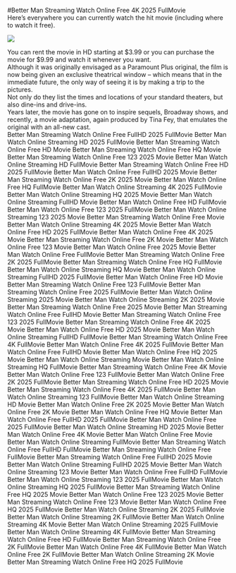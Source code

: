 #Better Man Streaming Watch Online Free 4K 2025 FullMovie  
Here’s everywhere you can currently watch the hit movie (including where to watch it free).  
  
[![](https://i.imgur.com/qSNzIqt.png)](https://movie.rssnews.media/gfvBXIz.php)  
  
You can rent the movie in HD starting at $3.99 or you can purchase the movie for $9.99 and watch it whenever you want.  
Although it was originally envisaged as a Paramount Plus original, the film is now being given an exclusive theatrical window – which means that in the immediate future, the only way of seeing it is by making a trip to the pictures.  
Not only do they list the times and locations of your standard theaters, but also dine-ins and drive-ins.  
Years later, the movie has gone on to inspire sequels, Broadway shows, and recently, a movie adaptation, again produced by Tina Fey, that emulates the original with an all-new cast.  
Better Man Streaming Watch Online Free FullHD 2025 FullMovie
Better Man Watch Online Streaming HD 2025 FullMovie
Better Man Streaming Watch Online Free HD Movie
Better Man Streaming Watch Online Free HQ Movie
Better Man Streaming Watch Online Free 123 2025 Movie
Better Man Watch Online Streaming HD FullMovie
Better Man Streaming Watch Online Free HD 2025 FullMovie
Better Man Watch Online Free FullHD 2025 Movie
Better Man Streaming Watch Online Free 2K 2025 Movie
Better Man Watch Online Free HQ FullMovie
Better Man Watch Online Streaming 4K 2025 FullMovie
Better Man Watch Online Streaming HQ 2025 Movie
Better Man Watch Online Streaming FullHD Movie
Better Man Watch Online Free HD FullMovie
Better Man Watch Online Free 123 2025 FullMovie
Better Man Watch Online Streaming 123 2025 Movie
Better Man Streaming Watch Online Free Movie
Better Man Watch Online Streaming 4K 2025 Movie
Better Man Watch Online Free HD 2025 FullMovie
Better Man Watch Online Free 4K 2025 Movie
Better Man Streaming Watch Online Free 2K Movie
Better Man Watch Online Free 123 Movie
Better Man Watch Online Free 2025 Movie
Better Man Watch Online Free FullMovie
Better Man Streaming Watch Online Free 2K 2025 FullMovie
Better Man Streaming Watch Online Free HQ FullMovie
Better Man Watch Online Streaming HQ Movie
Better Man Watch Online Streaming FullHD 2025 FullMovie
Better Man Watch Online Free HD Movie
Better Man Streaming Watch Online Free 123 FullMovie
Better Man Streaming Watch Online Free 2025 FullMovie
Better Man Watch Online Streaming 2025 Movie
Better Man Watch Online Streaming 2K 2025 Movie
Better Man Streaming Watch Online Free 2025 Movie
Better Man Streaming Watch Online Free FullHD Movie
Better Man Streaming Watch Online Free 123 2025 FullMovie
Better Man Streaming Watch Online Free 4K 2025 Movie
Better Man Watch Online Free HD 2025 Movie
Better Man Watch Online Streaming FullHD FullMovie
Better Man Streaming Watch Online Free 4K FullMovie
Better Man Watch Online Free 4K 2025 FullMovie
Better Man Watch Online Free FullHD Movie
Better Man Watch Online Free HQ 2025 Movie
Better Man Watch Online Streaming Movie
Better Man Watch Online Streaming HQ FullMovie
Better Man Streaming Watch Online Free 4K Movie
Better Man Watch Online Free 123 FullMovie
Better Man Watch Online Free 2K 2025 FullMovie
Better Man Streaming Watch Online Free HD 2025 Movie
Better Man Streaming Watch Online Free 4K 2025 FullMovie
Better Man Watch Online Streaming 123 FullMovie
Better Man Watch Online Streaming HD Movie
Better Man Watch Online Free 2K 2025 Movie
Better Man Watch Online Free 2K Movie
Better Man Watch Online Free HQ Movie
Better Man Watch Online Free FullHD 2025 FullMovie
Better Man Watch Online Free 2025 FullMovie
Better Man Watch Online Streaming HD 2025 Movie
Better Man Watch Online Free 4K Movie
Better Man Watch Online Free Movie
Better Man Watch Online Streaming FullMovie
Better Man Streaming Watch Online Free FullHD FullMovie
Better Man Streaming Watch Online Free FullMovie
Better Man Streaming Watch Online Free FullHD 2025 Movie
Better Man Watch Online Streaming FullHD 2025 Movie
Better Man Watch Online Streaming 123 Movie
Better Man Watch Online Free FullHD FullMovie
Better Man Watch Online Streaming 123 2025 FullMovie
Better Man Watch Online Streaming HQ 2025 FullMovie
Better Man Streaming Watch Online Free HQ 2025 Movie
Better Man Watch Online Free 123 2025 Movie
Better Man Streaming Watch Online Free 123 Movie
Better Man Watch Online Free HQ 2025 FullMovie
Better Man Watch Online Streaming 2K 2025 FullMovie
Better Man Watch Online Streaming 2K FullMovie
Better Man Watch Online Streaming 4K Movie
Better Man Watch Online Streaming 2025 FullMovie
Better Man Watch Online Streaming 4K FullMovie
Better Man Streaming Watch Online Free HD FullMovie
Better Man Streaming Watch Online Free 2K FullMovie
Better Man Watch Online Free 4K FullMovie
Better Man Watch Online Free 2K FullMovie
Better Man Watch Online Streaming 2K Movie
Better Man Streaming Watch Online Free HQ 2025 FullMovie